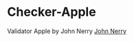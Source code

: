 # Checker-Apple
Validator Apple by John Nerry 
<a href="https://www.paypal.me/johnnerry" class="btn btn-default btn-lg"><i class="fa fa-facebook fa-fw"></i> <span class="network-name">John Nerry</span></a>
